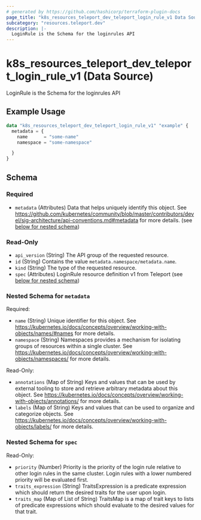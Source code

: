 ```yaml
---
# generated by https://github.com/hashicorp/terraform-plugin-docs
page_title: "k8s_resources_teleport_dev_teleport_login_rule_v1 Data Source - terraform-provider-k8s"
subcategory: "resources.teleport.dev"
description: |-
  LoginRule is the Schema for the loginrules API
---
```


# k8s_resources_teleport_dev_teleport_login_rule_v1 (Data Source)

LoginRule is the Schema for the loginrules API

## Example Usage

```terraform
data "k8s_resources_teleport_dev_teleport_login_rule_v1" "example" {
  metadata = {
    name      = "some-name"
    namespace = "some-namespace"

  }
}
```

<!-- schema generated by tfplugindocs -->
## Schema

### Required

- `metadata` (Attributes) Data that helps uniquely identify this object. See https://github.com/kubernetes/community/blob/master/contributors/devel/sig-architecture/api-conventions.md#metadata for more details. (see [below for nested schema](#nestedatt--metadata))

### Read-Only

- `api_version` (String) The API group of the requested resource.
- `id` (String) Contains the value `metadata.namespace/metadata.name`.
- `kind` (String) The type of the requested resource.
- `spec` (Attributes) LoginRule resource definition v1 from Teleport (see [below for nested schema](#nestedatt--spec))

<a id="nestedatt--metadata"></a>
### Nested Schema for `metadata`

Required:

- `name` (String) Unique identifier for this object. See https://kubernetes.io/docs/concepts/overview/working-with-objects/names/#names for more details.
- `namespace` (String) Namespaces provides a mechanism for isolating groups of resources within a single cluster. See https://kubernetes.io/docs/concepts/overview/working-with-objects/namespaces/ for more details.

Read-Only:

- `annotations` (Map of String) Keys and values that can be used by external tooling to store and retrieve arbitrary metadata about this object. See https://kubernetes.io/docs/concepts/overview/working-with-objects/annotations/ for more details.
- `labels` (Map of String) Keys and values that can be used to organize and categorize objects. See https://kubernetes.io/docs/concepts/overview/working-with-objects/labels/ for more details.


<a id="nestedatt--spec"></a>
### Nested Schema for `spec`

Read-Only:

- `priority` (Number) Priority is the priority of the login rule relative to other login rules in the same cluster. Login rules with a lower numbered priority will be evaluated first.
- `traits_expression` (String) TraitsExpression is a predicate expression which should return the desired traits for the user upon login.
- `traits_map` (Map of List of String) TraitsMap is a map of trait keys to lists of predicate expressions which should evaluate to the desired values for that trait.
